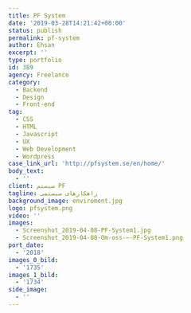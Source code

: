 ```yaml
---
title: PF System
date: '2019-03-28T14:21:42+00:00'
status: publish
permalink: pf-system
author: Ehsan
excerpt: ''
type: portfolio
id: 389
agency: Freelance
category:
  - Backend
  - Design
  - Front-end
tag:
  - CSS
  - HTML
  - Javascript
  - UX
  - Web Development
  - Wordpress
case_link_url: 'http://pfsystem.se/en/home/'
body_text:
  - ''
client: سیستم PF
tagline: راهکارهای سیستمی
background_image: enviroment.jpg
logo: pfsystem.png
video: ''
images:
  - Screenshot_2019-04-08-PF-System1.jpg
  - Screenshot_2019-04-08-Om-oss-–-PF-System1.png
port_date:
  - '2018'
images_0_bild:
  - '1735'
images_1_bild:
  - '1734'
side_image:
  - ''
---
```


